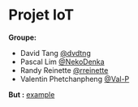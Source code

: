 # Projet IoT 
**Groupe:**
  * David Tang [@dvdtng](https://github.com/dvdtng)
  * Pascal Lim [@NekoDenka](https://github.com/NekoDenka)
  * Randy Reinette [@rreinette](https://github.com/rreinette)
  * Valentin Phetchanpheng [@Val-P](https://github.com/Val-P)  
  
**But :**
[example](https://github.com/rreinette/INF730/blob/master/img01.png?raw=true)

